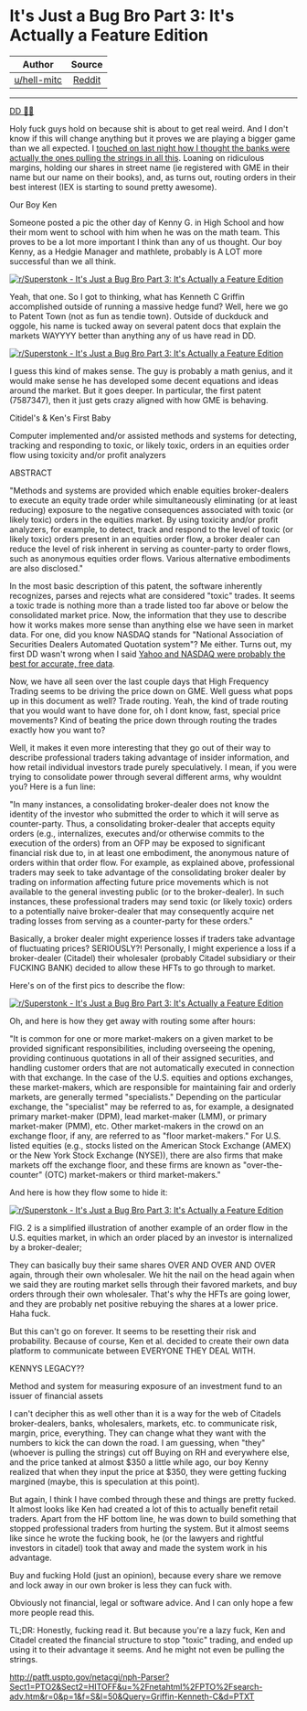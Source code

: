 It's Just a Bug Bro Part 3: It's Actually a Feature Edition
===========================================================

| Author       | Source       | 
| :-------------: |:-------------:|
|  [u/hell-mitc](https://www.reddit.com/user/hell-mitc/) | [Reddit](https://www.reddit.com/r/Superstonk/comments/mr4tk4/its_just_a_bug_bro_part_3_its_actually_a_feature/) | 

---

[DD 👨‍🔬](https://www.reddit.com/r/Superstonk/search?q=flair_name%3A%22DD%20%F0%9F%91%A8%E2%80%8D%F0%9F%94%AC%22&restrict_sr=1)

Holy fuck guys hold on because shit is about to get real weird. And I don't know if this will change anything but it proves we are playing a bigger game than we all expected. I [touched on last night how I thought the banks were actually the ones pulling the strings in all this](https://www.reddit.com/r/Superstonk/comments/mqca35/its_just_a_bug_bro_part_2_loopholes_edition/). Loaning on ridiculous margins, holding our shares in street name (ie registered with GME in their name but our name on their books), and, as turns out, routing orders in their best interest (IEX is starting to sound pretty awesome).

Our Boy Ken

Someone posted a pic the other day of Kenny G. in High School and how their mom went to school with him when he was on the math team. This proves to be a lot more important I think than any of us thought. Our boy Kenny, as a Hedgie Manager and mathlete, probably is A LOT more successful than we all think.

[![r/Superstonk - It's Just a Bug Bro Part 3: It's Actually a Feature Edition](https://preview.redd.it/fxts65spg8t61.png?width=357&format=png&auto=webp&s=e627912d985fa2108708d76920991cc660237055)](https://preview.redd.it/fxts65spg8t61.png?width=357&format=png&auto=webp&s=e627912d985fa2108708d76920991cc660237055)

Yeah, that one. So I got to thinking, what has Kenneth C Griffin accomplished outside of running a massive hedge fund? Well, here we go to Patent Town (not as fun as tendie town). Outside of duckduck and oggole, his name is tucked away on several patent docs that explain the markets WAYYYY better than anything any of us have read in DD.

[![r/Superstonk - It's Just a Bug Bro Part 3: It's Actually a Feature Edition](https://preview.redd.it/g09spa4te8t61.png?width=1714&format=png&auto=webp&s=f3176cb0a3ef622ae3d9e68319c36ee863723308)](https://preview.redd.it/g09spa4te8t61.png?width=1714&format=png&auto=webp&s=f3176cb0a3ef622ae3d9e68319c36ee863723308)

I guess this kind of makes sense. The guy is probably a math genius, and it would make sense he has developed some decent equations and ideas around the market. But it goes deeper. In particular, the first patent (7587347), then it just gets crazy aligned with how GME is behaving.

Citidel's & Ken's First Baby

Computer implemented and/or assisted methods and systems for detecting, tracking and responding to toxic, or likely toxic, orders in an equities order flow using toxicity and/or profit analyzers

ABSTRACT

"Methods and systems are provided which enable equities broker-dealers to execute an equity trade order while simultaneously eliminating (or at least reducing) exposure to the negative consequences associated with toxic (or likely toxic) orders in the equities market. By using toxicity and/or profit analyzers, for example, to detect, track and respond to the level of toxic (or likely toxic) orders present in an equities order flow, a broker dealer can reduce the level of risk inherent in serving as counter-party to order flows, such as anonymous equities order flows. Various alternative embodiments are also disclosed."

In the most basic description of this patent, the software inherently recognizes, parses and rejects what are considered "toxic" trades. It seems a toxic trade is nothing more than a trade listed too far above or below the consolidated market price. Now, the information that they use to describe how it works makes more sense than anything else we have seen in market data. For one, did you know NASDAQ stands for "National Association of Securities Dealers Automated Quotation system"? Me either. Turns out, my first DD wasn't wrong when I said [Yahoo and NASDAQ were probably the best for accurate, free data](https://www.reddit.com/r/Superstonk/comments/mlqedv/its_just_a_bug_bro/).

Now, we have all seen over the last couple days that High Frequency Trading seems to be driving the price down on GME. Well guess what pops up in this document as well? Trade routing. Yeah, the kind of trade routing that you would want to have done for, oh I dont know, fast, special price movements? Kind of beating the price down through routing the trades exactly how you want to?

Well, it makes it even more interesting that they go out of their way to describe professional traders taking advantage of insider information, and how retail individual investors trade purely speculatively. I mean, if you were trying to consolidate power through several different arms, why wouldnt you? Here is a fun line:

"In many instances, a consolidating broker-dealer does not know the identity of the investor who submitted the order to which it will serve as counter-party. Thus, a consolidating broker-dealer that accepts equity orders (e.g., internalizes, executes and/or otherwise commits to the execution of the orders) from an OFP may be exposed to significant financial risk due to, in at least one embodiment, the anonymous nature of orders within that order flow. For example, as explained above, professional traders may seek to take advantage of the consolidating broker dealer by trading on information affecting future price movements which is not available to the general investing public (or to the broker-dealer). In such instances, these professional traders may send toxic (or likely toxic) orders to a potentially naive broker-dealer that may consequently acquire net trading losses from serving as a counter-party for these orders."

Basically, a broker dealer might experience losses if traders take advantage of fluctuating prices? SERIOUSLY?! Personally, I might experience a loss if a broker-dealer (Citadel) their wholesaler (probably Citadel subsidiary or their FUCKING BANK) decided to allow these HFTs to go through to market.

Here's on of the first pics to describe the flow:

[![r/Superstonk - It's Just a Bug Bro Part 3: It's Actually a Feature Edition](https://preview.redd.it/offwgo48n8t61.png?width=964&format=png&auto=webp&s=427b8114abefed6bf593cffb58e08cf8221c18d1)](https://preview.redd.it/offwgo48n8t61.png?width=964&format=png&auto=webp&s=427b8114abefed6bf593cffb58e08cf8221c18d1)

Oh, and here is how they get away with routing some after hours:

"It is common for one or more market-makers on a given market to be provided significant responsibilities, including overseeing the opening, providing continuous quotations in all of their assigned securities, and handling customer orders that are not automatically executed in connection with that exchange. In the case of the U.S. equities and options exchanges, these market-makers, which are responsible for maintaining fair and orderly markets, are generally termed "specialists." Depending on the particular exchange, the "specialist" may be referred to as, for example, a designated primary market-maker (DPM), lead market-maker (LMM), or primary market-maker (PMM), etc. Other market-makers in the crowd on an exchange floor, if any, are referred to as "floor market-makers." For U.S. listed equities (e.g., stocks listed on the American Stock Exchange (AMEX) or the New York Stock Exchange (NYSE)), there are also firms that make markets off the exchange floor, and these firms are known as "over-the-counter" (OTC) market-makers or third market-makers."

And here is how they flow some to hide it:

[![r/Superstonk - It's Just a Bug Bro Part 3: It's Actually a Feature Edition](https://preview.redd.it/5od3gf1qn8t61.png?width=948&format=png&auto=webp&s=8d24f0113a4c789bd71074d6a81bf488cda8092d)](https://preview.redd.it/5od3gf1qn8t61.png?width=948&format=png&auto=webp&s=8d24f0113a4c789bd71074d6a81bf488cda8092d)

FIG. 2 is a simplified illustration of another example of an order flow in the U.S. equities market, in which an order placed by an investor is internalized by a broker-dealer;

They can basically buy their same shares OVER AND OVER AND OVER again, through their own wholesaler. We hit the nail on the head again when we said they are routing market sells through their favored markets, and buy orders through their own wholesaler. That's why the HFTs are going lower, and they are probably net positive rebuying the shares at a lower price. Haha fuck.

But this can't go on forever. It seems to be resetting their risk and probability. Because of course, Ken et al. decided to create their own data platform to communicate between EVERYONE THEY DEAL WITH.

KENNYS LEGACY??

Method and system for measuring exposure of an investment fund to an issuer of financial assets

I can't decipher this as well other than it is a way for the web of Citadels broker-dealers, banks, wholesalers, markets, etc. to communicate risk, margin, price, everything. They can change what they want with the numbers to kick the can down the road. I am guessing, when "they" (whoever is pulling the strings) cut off Buying on RH and everywhere else, and the price tanked at almost $350 a little while ago, our boy Kenny realized that when they input the price at $350, they were getting fucking margined (maybe, this is speculation at this point).

But again, I think I have combed through these and things are pretty fucked. It almost looks like Ken had created a lot of this to actually benefit retail traders. Apart from the HF bottom line, he was down to build something that stopped professional traders from hurting the system. But it almost seems like since he wrote the fucking book, he (or the lawyers and rightful investors in citadel) took that away and made the system work in his advantage.

Buy and fucking Hold (just an opinion), because every share we remove and lock away in our own broker is less they can fuck with.

Obviously not financial, legal or software advice. And I can only hope a few more people read this.

TL;DR: Honestly, fucking read it. But because you're a lazy fuck, Ken and Citadel created the financial structure to stop "toxic" trading, and ended up using it to their advantage it seems. And he might not even be pulling the strings.

<http://patft.uspto.gov/netacgi/nph-Parser?Sect1=PTO2&Sect2=HITOFF&u=%2Fnetahtml%2FPTO%2Fsearch-adv.htm&r=0&p=1&f=S&l=50&Query=Griffin-Kenneth-C&d=PTXT>
